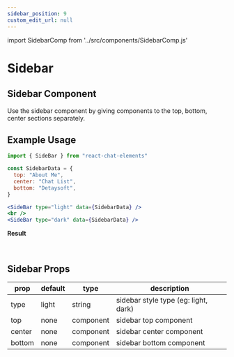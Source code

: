 ```yaml
---
sidebar_position: 9
custom_edit_url: null
---
```

import SidebarComp from '../src/components/SidebarComp.js'

# Sidebar

## Sidebar Component

Use the sidebar component by giving components to the top, bottom, center sections separately.

<div style={{ color:"black", margin:"50px 0px"}}>
  <SidebarComp type="dark" isSecondData={false}/>
</div>

## Example Usage

```jsx
import { SideBar } from "react-chat-elements"

const SidebarData = {
  top: "About Me",
  center: "Chat List",
  bottom: "Detaysoft",
}

<SideBar type="light" data={SidebarData} />
<br />
<SideBar type="dark" data={SidebarData} />
```

**Result**

<div style={{ color:"black", margin:"50px 0px"}}>
<SidebarComp type="dark" isSecondData={true}/>
<br />
<SidebarComp type="light" isSecondData={true}/>
</div>

## Sidebar Props

| prop   | default | type      | description                          |
| ------ | ------- | --------- | ------------------------------------ |
| type   | light   | string    | sidebar style type (eg: light, dark) |
| top    | none    | component | sidebar top component                |
| center | none    | component | sidebar center component             |
| bottom | none    | component | sidebar bottom component             |